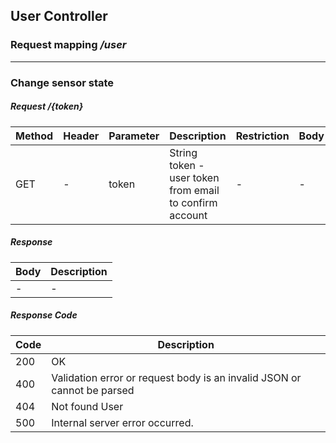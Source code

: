 ## User Controller
### Request mapping <em>/user</em>

___
### Change sensor state
##### Request /{token}
Method | Header | Parameter | Description | Restriction | Body | Description | Restriction
------------ | ------------- | ------------- | ------------- | ------------- | ------------- | ------------- | -------------
GET | - | token | String token - user token from email to confirm account | - | - | - | -

##### Response
Body | Description
------------ | -------------
- | -

##### Response Code
Code | Description
------------ | -------------
200 | OK
400 | Validation error or request body is an invalid JSON or cannot be parsed
404 | Not found User
500 | Internal server error occurred.
